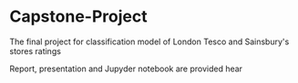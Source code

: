 # Capstone-Project
The final project for classification model of London Tesco and Sainsbury's stores ratings 

Report, presentation and Jupyder notebook are provided hear
